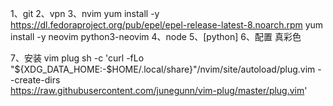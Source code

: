 1、git
2、vpn
3、nvim
  yum install -y https://dl.fedoraproject.org/pub/epel/epel-release-latest-8.noarch.rpm
  yum install -y neovim python3-neovim
4、node
5、[python]
6、配置 真彩色

7、安装 vim plug
  sh -c 'curl -fLo "${XDG_DATA_HOME:-$HOME/.local/share}"/nvim/site/autoload/plug.vim --create-dirs \
       https://raw.githubusercontent.com/junegunn/vim-plug/master/plug.vim'
